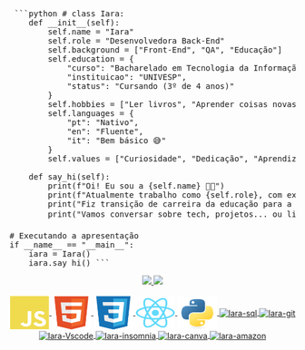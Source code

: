 <pre> ```python # class Iara:
    def __init__(self):
        self.name = "Iara"
        self.role = "Desenvolvedora Back-End"
        self.background = ["Front-End", "QA", "Educação"]
        self.education = {
            "curso": "Bacharelado em Tecnologia da Informação",
            "instituicao": "UNIVESP",
            "status": "Cursando (3º de 4 anos)"
        }
        self.hobbies = ["Ler livros", "Aprender coisas novas", "Codar com café ☕"]
        self.languages = {
            "pt": "Nativo",
            "en": "Fluente",
            "it": "Bem básico 😅"
        }
        self.values = ["Curiosidade", "Dedicação", "Aprendizado contínuo"]

    def say_hi(self):
        print(f"Oi! Eu sou a {self.name} 👩‍💻")
        print(f"Atualmente trabalho como {self.role}, com experiências em {', '.join(self.background)}.")
        print("Fiz transição de carreira da educação para a tecnologia e nunca mais olhei pra trás!")
        print("Vamos conversar sobre tech, projetos... ou livros? 🚀📚")

# Executando a apresentação
if __name__ == "__main__":
    iara = Iara()
    iara.say_hi() ``` </pre>









<div align="center">
  <a href="https://github.com/IaraSilvia">
  <img height="180em" src="https://github-readme-stats.vercel.app/api?username=IaraSilvia&show_icons=true&theme=midnight-purple&include_all_commits=true&count_private=true"/>
  <img height="180em" src="https://github-readme-stats.vercel.app/api/top-langs/?username=IaraSilvia&layout=compact&langs_count=7&theme=midnight-purple"/>
</div>

  <div align="center" style="display: inline_block"><br>
  <img align="center" alt="Iara-Js" height="60" width="70" src="https://raw.githubusercontent.com/devicons/devicon/master/icons/javascript/javascript-plain.svg">
  <img align="center" alt="Iara-HTML" height="60" width="70" src="https://raw.githubusercontent.com/devicons/devicon/master/icons/html5/html5-original.svg">
  <img align="center" alt="Iara-CSS" height="60" width="70"" src="https://raw.githubusercontent.com/devicons/devicon/master/icons/css3/css3-original.svg">
  <img align="center" alt="Iara-React" height="60" width="70" src="https://raw.githubusercontent.com/devicons/devicon/master/icons/react/react-original.svg">
  <img align="center" alt="Iara-Python" height="60" width="70" src="https://raw.githubusercontent.com/devicons/devicon/master/icons/python/python-original.svg"> 
  <img align="center" alt="Iara-sql" height="60" width="70" src="https://cdn.jsdelivr.net/gh/devicons/devicon@latest/icons/azuresqldatabase/azuresqldatabase-original.svg" />
  <img align="center" alt="Iara-git" height="60" width="70"  src="https://cdn.jsdelivr.net/gh/devicons/devicon@latest/icons/git/git-original.svg" />
  <img align="center" alt="Iara-Vscode" height="60" width="70" src="https://cdn.jsdelivr.net/gh/devicons/devicon@latest/icons/vscode/vscode-original.svg" />
  <img align="center" alt="Iara-insomnia" height="60" width="70" src="https://cdn.jsdelivr.net/gh/devicons/devicon@latest/icons/insomnia/insomnia-original.svg" />
  <img align="center" alt="Iara-canva" height="60" width="70" src="https://cdn.jsdelivr.net/gh/devicons/devicon@latest/icons/canva/canva-original.svg" />
  <img align="center" alt="Iara-amazon" height="60" width="70" src="https://cdn.jsdelivr.net/gh/devicons/devicon@latest/icons/amazonwebservices/amazonwebservices-original-wordmark.svg" />
                             
          
                 
 
     
</div>
  


  
 
  
